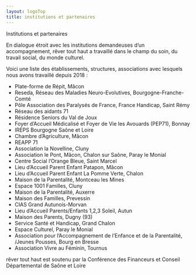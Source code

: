 ```yaml
---
layout: logoTop
title: institutions et partenaires
---
```


<div class="Motto">Institutions et partenaires</div>

<p class="intro-text">En dialogue étroit avec les institutions demandeuses d’un accompagnement, <span class="rever-typog">rêver tout haut</span> a travaillé dans le champ du soin, du travail social, du monde culturel.</p>

<p class="intro-text">Voici une liste des établissements, structures, associations avec lesquels nous avons travaillé depuis 2018 :</p>

<ul class="institutions">
<li>Plate-forme de Répit, Mâcon</li>

<li>Reseda, Réseau des Maladies Neuro-Evolutives, Bourgogne-Franche-Comté</li>

<li>Pôle Association des Paralysés de France, France Handicap, Saint Rémy</li>

<li>Réseau des aidants 71</li>

<li>Résidence Seniors du Val de Joux</li>

<li>Foyer d’Accueil Médicalisé et Foyer de Vie les Avouards (PEP71), Bonnay</li>

<li>IREPS Bourgogne Saône et Loire</li>

<li>Chambre d’Agriculture, Mâcon</li>

<li>REAPP 71</li>

<li>Association la Novelline, Cluny</li>

<li>Association le Pont, Mâcon, Chalon sur Saône, Paray le Monial</li>

<li>Centre Social l’Orange Bleue, Saint Marcel</li>

<li>Lieu d’Accueil Parent Enfant Patapon, Mâcon</li>

<li>Lieu d’Accueil Parent Enfant La Pomme Verte, Chalon</li>

<li>Maison de la Parentalité, Montceau les Mines</li>

<li>Espace 1001 Familles, Cluny</li>

<li>Maison de la Parentalité, Auxerre</li>

<li>Maison des Familles, Prevessin</li>

<li>CIAS Grand Autunois-Morvan</li>

<li>Lieu d’Accueil Parents/Enfants 1,2,3 Soleil, Autun</li>

<li>Maison des Parents, Dugny (93)</li>

<li>Service Santé et Handicap, Grand Chalon</li>

<li>Espace Culturel, Paray le Monial</li>

<li>Association pour l’Accompagnement de l’Enfance et de la Parentalité, /Jeunes Pousses, Bourg en Bresse</li>

<li>Association Vivre au Féminin, Tournus</li>
</ul>
<p class="intro-text"><span class="rever-typog">rêver tout haut</span> est soutenu par la Conférence des Financeurs et Conseil Départemental de Saône et Loire</p>
